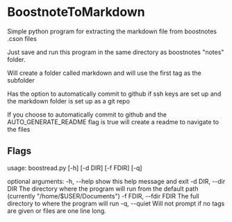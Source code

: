 # BoostnoteToMarkdown
Simple python program for extracting the markdown file from boostnotes .cson files

Just save and run this program in the same directory as boostnotes "notes" folder.

Will create a folder called markdown and will use the first tag as the subfolder

Has the option to automatically commit to github if ssh keys are set up and the markdown folder is set up as a git repo

If you choose to automatically commit to github and the AUTO_GENERATE_README flag is true will create a readme to navigate to the files

## Flags
usage: boostread.py [-h] [-d DIR] [-f FDIR] [-q]

optional arguments:
  -h, --help            show this help message and exit
  -d DIR, --dir DIR     The directory where the program will run from the default path (currently "/home/$USER/Documents")
  -f FDIR, --fdir FDIR  The full directory to where the program will run
  -q, --quiet           Will not prompt if no tags are given or files are one line long. 
